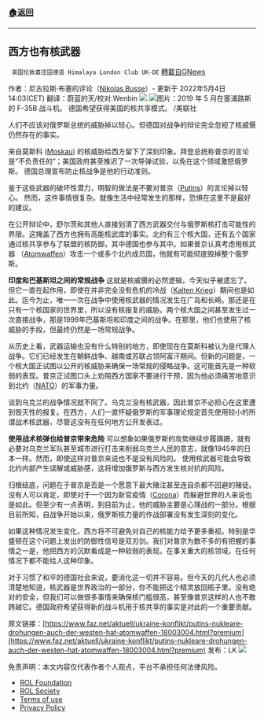###  [:house:返回](README.md)
---


## 西方也有核武器
` 英国伦敦喜庄园德语 Himalaya London Club UK-DE` [轉載自GNews](https://gnews.org/zh-hans/2489668/)

作者：尼古拉斯·布塞的评论（[Nikolas Busse](https://www.faz.net/redaktion/nikolas-busse-11104508.html)）- 更新于 2022年5月4日 14:03(CET) 
翻译：蔚蓝的天/校对:Wenbin
 ![](https://assets.gnews.org/wp-content/uploads/2022/05/pasted-image.tiff) 
![](https://assets.gnews.org/wp-content/uploads/2022/05/image1-3-1.jpg)图片：2019 年 5 月在塞浦路斯的 F-35B 战斗机。 德国希望获得美国的核共享模式。 /美联社

人们不应该对俄罗斯总统的威胁掉以轻心。但德国对战争的辩论完全忽视了核威慑仍然存在的事实。
 
来自莫斯科 ([Moskau](https://www.faz.net/aktuell/politik/thema/moskau)) 的核威胁给西方留下了深刻印象。拜登总统称普京的言论是“不负责任的”；美国政府甚至推迟了一次导弹试验，以免在这个领域激怒俄罗斯。 德国总理宣布防止核战争是他的行动准则。
 
鉴于这些武器的破坏性潜力，明智的做法是不要对普京（[Putins](https://www.faz.net/aktuell/politik/thema/wladimir-putin)）的言论掉以轻心。 然而，这件事情很复杂。就像生活中经常发生的那样，恐惧在这里不是最好的建议。
 
在公开辩论中，舒尔茨和其他人直接划清了西方武器交付与俄罗斯核打击可能性的界限。这掩盖了西方也拥有高能核武库的事实。北约有三个核大国，还有五个国家通过核共享参与了联盟的核防御，其中德国也参与其中。如果普京认真考虑用核武器 （[Atomwaffen](https://www.faz.net/aktuell/politik/thema/atomwaffe)）攻击一个或多个北约成员国，他就有可能彻底毁掉整个俄罗斯。
 
**印度和巴基斯坦之间的常规战争**
这就是核威慑的必然逻辑，今天似乎被遗忘了。但它一直在起作用，即使在并非完全没有危机的冷战（[Kalten Krieg](https://www.faz.net/aktuell/politik/thema/kalter-krieg)）期间也是如此。迄今为止，唯一一次在战争中使用核武器的情况发生在广岛和长崎。那还是在只有一个核国家的世界里，所以没有核报复的威胁。两个核大国之间甚至发生过一次直接战争，那是1999年巴基斯坦和印度之间的战争。在那里，他们也使用了核威胁的手段，但最终仍然是一场常规战争。
 
从历史上看，武器运输也没有什么特别的地方，即使现在在莫斯科被认为是代理人战争。它们已经发生在朝鲜战争、越南或苏联占领阿富汗期间。但新的问题是，一个核大国正试图以公开的核威胁来确保一场常规的侵略战争。这可能首先是一种软弱的表现。普京正试图口头上劝阻西方国家不要进行干预，因为他必须痛苦地意识到北约（[NATO](https://www.faz.net/aktuell/politik/thema/nato)）的军事力量。
 
谈到乌克兰的战争情况就不同了。乌克兰没有核武器，因此普京不必担心在这里遭到毁灭性的报复。在西方，人们一直怀疑俄罗斯的军事理论规定首先使用较小的所谓战术核武器，尽管这没有在任何地方公开发表过。
 
**使用战术核弹也给普京带来危险**
可以想象如果俄罗斯的攻势继续步履蹒跚，就有必要对乌克兰军队甚至城市进行打击来削弱乌克兰人民的意志，就像1945年的日本一样。然而，即使这样对普京来说也不是没有风险的。 使用核武器可能会导致北约内部产生误解或威胁感，这将增加俄罗斯与西方发生核对抗的风险。
 
归根结底，问题在于普京是否是一个愿意下最大赌注甚至连自杀都不回避的赌徒。没有人可以肯定，即使对于一个因为新官疫情（[Corona](https://www.faz.net/aktuell/wissen/thema/coronavirus)）而躲避世界的人来说也是如此。但至少有一点表明，到目前为止，他的威胁主要是心理战的一部分。根据目前所知，自战争开始以来，俄罗斯核力量的作战部署没有发生深刻的变化。
 
如果这种情况发生变化，西方将不可避免对自己的核能力给予更多重视。特别是华盛顿在这个问题上发出的防御性信号是双刃剑。我们对普京为数不多的有把握的事情之一是，他把西方的沉默看成是一种软弱的表现。在事关重大的核领域，在任何情况下都不能给人这种印象。
 
对于习惯了和平的德国社会来说，要消化这一切并不容易。但今天的几代人也必须清楚地知道，核武器是世界政治的一部分，你不能把这个精灵放回瓶子里。没有绝对的安全，但我们可以做很多事情来确保核门槛很高，甚至像普京这样的人也不敢跨越它。德国政府希望获得新的战斗机用于核共享的事实是对此的一个重要贡献。
 
原文链接：[https://www.faz.net/aktuell/ukraine-konflikt/putins-nukleare-drohungen-auch-der-westen-hat-atomwaffen-18003004.html?premium](https://www.faz.net/aktuell/ukraine-konflikt/putins-nukleare-drohungen-auch-der-westen-hat-atomwaffen-18003004.html?premium)
发布：LK
 ![](https://assets.gnews.org/wp-content/uploads/2022/05/HHS_QRCode_up_220405.jpg) 

免责声明：本文内容仅代表作者个人观点，平台不承担任何法律风险。
  
- [ROL Foundation](https://rolfoundation.org/)
- [ROL Society](https://rolsociety.org/)
- [Terms of use](https://gnews.org/terms-of-use-3/)
- [Privacy Policy](https://gnews.org/privacy-policy/)
